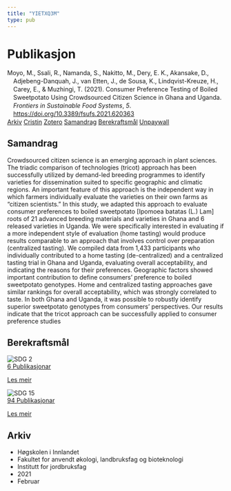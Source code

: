 ```yaml
---
title: "YIETXQ3M"
type: pub
---
```

<h1>Publikasjon</h1>
<article id="csl-bib-container-YIETXQ3M" class="csl-bib-container">
  <div class="csl-bib-body" style="line-height: 1.35; padding-left: 1em; text-indent:-1em;">
  <div class="csl-entry">Moyo, M., Ssali, R., Namanda, S., Nakitto, M., Dery, E. K., Akansake, D., Adjebeng-Danquah, J., van Etten, J., de Sousa, K., Lindqvist-Kreuze, H., Carey, E., &amp; Muzhingi, T. (2021). Consumer Preference Testing of Boiled Sweetpotato Using Crowdsourced Citizen Science in Ghana and Uganda. <i>Frontiers in Sustainable Food Systems</i>, <i>5</i>. <a href="https://doi.org/10.3389/fsufs.2021.620363">https://doi.org/10.3389/fsufs.2021.620363</a></div>
</div>
  <div class="csl-bib-buttons">
    <a href="#taxonomy-article-YIETXQ3M" class="csl-bib-button">Arkiv</a>
    <a href="https://app.cristin.no/results/show.jsf?id=1886601" alt="Cristin URL" class="csl-bib-button">Cristin</a>
    <a href="http://zotero.org/groups/5402882/items/YIETXQ3M" alt="Zotero URL" class="csl-bib-button">Zotero</a>
    <a href="#abstract-article-YIETXQ3M" class="csl-bib-button">Samandrag</a>
    <a href="#sdg-article-YIETXQ3M" class="csl-bib-button">Berekraftsmål</a>
    <a href="https://www.frontiersin.org/articles/10.3389/fsufs.2021.620363/pdf" class="csl-bib-button">Unpaywall</a>
  </div>
  <div id="csl-bib-meta-container-YIETXQ3M"></div>
</article>
<div id="csl-bib-meta-YIETXQ3M" class="csl-bib-meta">
  <article id="abstract-article-YIETXQ3M" class="abstract-article">
    <h1>Samandrag</h1>
    Crowdsourced citizen science is an emerging approach in plant sciences. The triadic comparison of technologies (tricot) approach has been successfully utilized by demand-led breeding programmes to identify varieties for dissemination suited to specific geographic and climatic regions. An important feature of this approach is the independent way in which farmers individually evaluate the varieties on their own farms as “citizen scientists.” In this study, we adapted this approach to evaluate consumer preferences to boiled sweetpotato [Ipomoea batatas (L.) Lam] roots of 21 advanced breeding materials and varieties in Ghana and 6 released varieties in Uganda. We were specifically interested in evaluating if a more independent style of evaluation (home tasting) would produce results comparable to an approach that involves control over preparation (centralized tasting). We compiled data from 1,433 participants who individually contributed to a home tasting (de-centralized) and a centralized tasting trial in Ghana and Uganda, evaluating overall acceptability, and indicating the reasons for their preferences. Geographic factors showed important contribution to define consumers’ preference to boiled sweetpotato genotypes. Home and centralized tasting approaches gave similar rankings for overall acceptability, which was strongly correlated to taste. In both Ghana and Uganda, it was possible to robustly identify superior sweetpotato genotypes from consumers’ perspectives. Our results indicate that the tricot approach can be successfully applied to consumer preference studies
  </article>
  <article id="sdg-article-YIETXQ3M" class="sdg-article">
    <h1>Berekraftsmål</h1>
    <div class="sdg-container"><div id="sdg2" class="sdg"> <img src="{{< params subfolder >}}images/sdg/sdg02_no.png" class="image" alt="SDG 2"> <div class="sdg-overlay"> <a href="{{< params subfolder >}}no/archive/?sdg=2#archive" class="sdg-publication-count"><span>6</span> Publikasjonar</a> <p><a href="NA" class="sdg-read-more">Les meir</a></p> </div> </div> <div id="sdg15" class="sdg"> <img src="{{< params subfolder >}}images/sdg/sdg15_no.png" class="image" alt="SDG 15"> <div class="sdg-overlay"> <a href="{{< params subfolder >}}no/archive/?sdg=15#archive" class="sdg-publication-count"><span>94</span> Publikasjonar</a> <p><a href="NA" class="sdg-read-more">Les meir</a></p> </div> </div></div>
  </article>
  <article id="taxonomy-article-YIETXQ3M" class="taxonomy-article">
    <h1>Arkiv</h1>
    <ul>
      <li>Høgskolen i Innlandet</li>
      <li>Fakultet for anvendt økologi, landbruksfag og bioteknologi</li>
      <li>Institutt for jordbruksfag</li>
      <li>2021</li>
      <li>Februar</li>
    </ul>
  </article>
</div>
